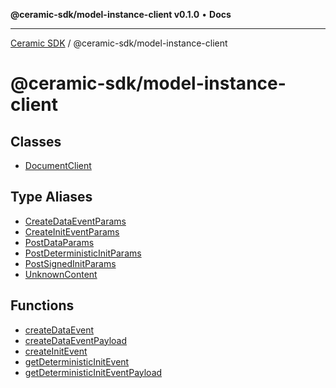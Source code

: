 **@ceramic-sdk/model-instance-client v0.1.0** • **Docs**

***

[Ceramic SDK](../../README.md) / @ceramic-sdk/model-instance-client

# @ceramic-sdk/model-instance-client

## Classes

- [DocumentClient](classes/DocumentClient.md)

## Type Aliases

- [CreateDataEventParams](type-aliases/CreateDataEventParams.md)
- [CreateInitEventParams](type-aliases/CreateInitEventParams.md)
- [PostDataParams](type-aliases/PostDataParams.md)
- [PostDeterministicInitParams](type-aliases/PostDeterministicInitParams.md)
- [PostSignedInitParams](type-aliases/PostSignedInitParams.md)
- [UnknownContent](type-aliases/UnknownContent.md)

## Functions

- [createDataEvent](functions/createDataEvent.md)
- [createDataEventPayload](functions/createDataEventPayload.md)
- [createInitEvent](functions/createInitEvent.md)
- [getDeterministicInitEvent](functions/getDeterministicInitEvent.md)
- [getDeterministicInitEventPayload](functions/getDeterministicInitEventPayload.md)
